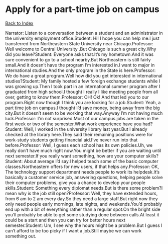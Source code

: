# Apply for a part-time job on campus
[Back to Index](https://github.com/windows10010/tpoExtractor/blog/master/README.md)

Narrator: Listen to a conversation between a student and an administrator in the university employment office.Student: Hi! I hope you can help me.I just transferred from Northeastern State University near Chicago.Professor: Well welcome to Central University .But Chicago is such a great city.Why did you leave?Student: Everyone asks that.It’s my hometown.And it was sure convenient to go to a school nearby.But Northeastern is still fairly small.And it doesn’t have the program I’m interested in.I want to major in international studies.And the only program in the State is here.Professor: We do have a great program.Well how did you get interested in international studies?Student: My family hosted a few foreign exchange students while I was growing up.Then I took part in an international summer program after I graduated from high school.I thought I really I like meeting people from all over, getting to know them.Professor: OH! Ok! And that led you to our program.Right now though I think you are looking for a job.Student: Yeah, a part time job on campus.I thought I’d save money, being away from the big city.But it doesn’t seem to be working that way.Anyway I’m not having much luck.Professor: I’m not surprised.Most of our campus jobs are taken in the first week or two of the semester.What work experience have you had?Student: Well, I worked in the university library last year.But I already checked at the library here.They said their remaining positions were for work-study students getting financial aid.I’ve never run into that before.Professor: Well, I guess each school has its own policies.Uh, we really don’t have much right now.You might be better if you are waiting until next semester.If you really want something, how are your computer skills?Student: About average I’d say.I helped teach some of the basic computer classes.Northeastern offers for new users, if that helps any.Professor: OK, The technology support department needs people to work its helpdesk.It’s basically a customer service job, answering questions, helping people solve their computer problems, give you a chance to develop your people skills.Student: Something every diplomat needs.But is there some problem?I mean why is the job still open?Professor: Well, they have extended hours, from 6 am to 2 am every day.So they need a large staff.But right now they only need people early mornings, late nights, and weekends.You’d probably end up with a bit of everything rather than a regular spot.On the bright side you’ll probably be able to get some studying done between calls.At least it could be a start and then you can try for better hours next semester.Student: Um, I see why the hours might be a problem.But I guess I can’t afford to be too picky if I want a job.Still maybe we can work something out. 